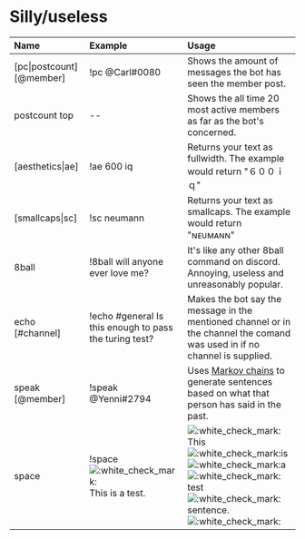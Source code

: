 # Silly/useless

| Name | Example | Usage |
| :--- | :--- | :--- |
| \[pc\|postcount\] \[@member\] | !pc @Carl\#0080 | Shows the amount of messages the bot has seen the member post. |
| postcount top | -- | Shows the all time 20 most active members as far as the bot's concerned. |
| \[aesthetics\|ae\] | !ae 600 iq | Returns your text as fullwidth. The example would return "６００ｉｑ" |
| \[smallcaps\|sc\] | !sc neumann | Returns your text as smallcaps. The example would return "ɴᴇᴜᴍᴀɴɴ" |
| 8ball | !8ball will anyone ever love me? | It's like any other 8ball command on discord. Annoying, useless and unreasonably popular. |
| echo \[\#channel\] | !echo \#general Is this enough to pass the turing test? | Makes the bot say the message in the mentioned channel or in the channel the comand was used in if no channel is supplied. |
| speak \[@member\] | !speak @Yenni\#2794 | Uses [Markov chains](https://github.com/jsvine/markovify) to generate sentences based on what that person has said in the past. |
| space  | !space ![:white\_check\_mark:](https://discordapp.com/assets/c6b26ba81f44b0c43697852e1e1d1420.svg)This is a test. |  ![:white\_check\_mark:](https://discordapp.com/assets/c6b26ba81f44b0c43697852e1e1d1420.svg)This ![:white\_check\_mark:](https://discordapp.com/assets/c6b26ba81f44b0c43697852e1e1d1420.svg)is ![:white\_check\_mark:](https://discordapp.com/assets/c6b26ba81f44b0c43697852e1e1d1420.svg)a ![:white\_check\_mark:](https://discordapp.com/assets/c6b26ba81f44b0c43697852e1e1d1420.svg)test ![:white\_check\_mark:](https://discordapp.com/assets/c6b26ba81f44b0c43697852e1e1d1420.svg)sentence. ![:white\_check\_mark:](https://discordapp.com/assets/c6b26ba81f44b0c43697852e1e1d1420.svg) |

